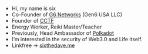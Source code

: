 - Hi, my name is six
- Co-Founder of [G6 Networks](https://g6.network/) (Gen6 USA LLC)
- Founder of [CCTF](https://cryptoctf.org/)
- Energy Worker, Reiki Master/Teacher
- Previously, Head Ambassador of [Polkadot](https://polkadot.com/)
- I’m interested in the security of Web3.0 and Life itself.
- Linkfree -> [sixthedave.me](https://sixthedave.me)

